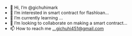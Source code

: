 - 👋 Hi, I’m @gichuhimark
- 👀 I’m interested in smart contract for flashloan...
- 🌱 I’m currently learning ...
- 💞️ I’m looking to collaborate on  making a smart contract...
- 📫 How to reach me ...gichuhi451@gmail.com

<!---
gichuhimark/gichuhimark is a ✨ special ✨ repository because its `README.md` (this file) appears on your GitHub profile.
You can click the Preview link to take a look at your changes.
--->
